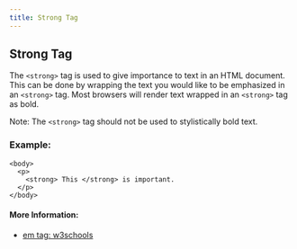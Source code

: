 ```yaml
---
title: Strong Tag
---
```

## Strong Tag

The `<strong>` tag is used to give importance to text in an HTML document. This can be done by wrapping the text you would like to be emphasized in an `<strong>` tag. Most browsers will render text wrapped in an `<strong>` tag as bold.

Note: The `<strong>` tag should not be used to stylistically bold text.

### Example:
```
<body>
  <p>
    <strong> This </strong> is important.
  </p>
</body>
```

  
#### More Information:
- [em tag: w3schools](https://www.w3schools.com/tags/tag_strong.asp)

